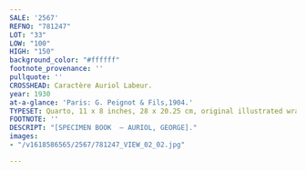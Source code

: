 ```yaml
---
SALE: '2567'
REFNO: "781247"
LOT: "33"
LOW: "100"
HIGH: "150"
background_color: "#ffffff"
footnote_provenance: ''
pullquote: ''
CROSSHEAD: Caractère Auriol Labeur.
year: 1930
at-a-glance: 'Paris: G. Peignot & Fils,1904.'
TYPESET: Quarto, 11 x 8 inches, 28 x 20.25 cm, original illustrated wrappers. 18pps.
FOOTNOTE: ''
DESCRIPT: "[SPECIMEN BOOK  — AURIOL, GEORGE]."
images:
- "/v1618586565/2567/781247_VIEW_02_02.jpg"

---
```

